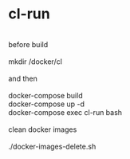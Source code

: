 # cl-run
<br>
before build<br>
<br>
mkdir /docker/cl<br>
<br>
and then<br>
<br>
docker-compose build<br>
docker-compose up -d<br>
docker-compose exec cl-run bash<br>
<br>
clean docker images<br>
<br>
./docker-images-delete.sh<br>

